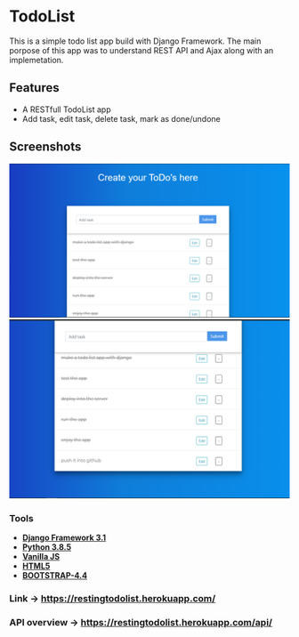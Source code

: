 

# TodoList
This is a simple todo list app build with Django Framework. The main porpose of this app was to understand REST API and Ajax along with an implemetation.


## Features

- A RESTfull TodoList app
- Add task, edit task, delete task, mark as done/undone

## Screenshots
<p align = "center">
    <img src = "snap1.PNG">
    <img src = "snap2.PNG">
</p>

### Tools

- **[Django Framework 3.1](https://www.djangoproject.com/)**
- **[Python 3.8.5](https://www.python.org/)** 
- **[Vanilla JS](http://vanilla-js.com/)** 
- **[HTML5](https://html.com/)**
- **[BOOTSTRAP-4.4](https://getbootstrap.com/)**

### Link -> https://restingtodolist.herokuapp.com/

### API overview -> https://restingtodolist.herokuapp.com/api/
